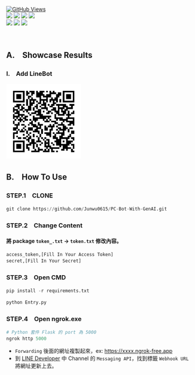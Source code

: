 <a href='https://github.com/Junwu0615/PC-Bot-With-GenAI'><img alt='GitHub Views' src='https://views.whatilearened.today/views/github/Junwu0615/PC-Bot-With-GenAI.svg'> <br> 
[![](https://img.shields.io/badge/Platform-Line_Bot-blue.svg?style=plastic)](https://developers.line.biz/zh-hant/) 
[![](https://img.shields.io/badge/Platform-Ngrok-blue.svg?style=plastic)](https://ngrok.com/) 
[![](https://img.shields.io/badge/Project-Web_Crawler-blue.svg?style=plastic)](https://github.com/Junwu0615/PC-Bot-With-GenAI) 
[![](https://img.shields.io/badge/Language-Python_3.12.0-blue.svg?style=plastic)](https://www.python.org/) <br>
[![](https://img.shields.io/badge/Package-Requests_2.31.0-green.svg?style=plastic)](https://pypi.org/project/requests/) 
[![](https://img.shields.io/badge/Package-Flask_3.0.0-green.svg?style=plastic)](https://pypi.org/project/Flask/) 
[![](https://img.shields.io/badge/Package-LineBot_SDK_3.5.1-green.svg?style=plastic)](https://pypi.org/project/line-bot-sdk/) 

<br>


## A.　Showcase Results
### I.　Add LineBot
<img width='200' height='200' src="https://github.com/Junwu0615/PC-Bot-With-GenAI/blob/main/sample/linebot_qrcode.png"/>

<br>

## B.　How To Use
### STEP.1　CLONE
```python
git clone https://github.com/Junwu0615/PC-Bot-With-GenAI.git
```
### STEP.2　Change Content
#### 將 package `token_.txt` -> `token.txt` 修改內容。
```python
access_token,[Fill In Your Access Token]
secret,[Fill In Your Secret]
```
### STEP.3　Open CMD
```python
pip install -r requirements.txt
```
```python
python Entry.py
```
### STEP.4　Open ngrok.exe
```python
# Python 套件 Flask 的 port 為 5000
ngrok http 5000
```
- `Forwarding` 後面的網址複製起來，ex: https://xxxx.ngrok-free.app
- 到 [LINE Developer](https://developers.line.biz/zh-hant/) 中 Channel 的 `Messaging API`，找到標籤 `Webhook URL` 將網址更新上去。